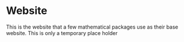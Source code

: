 # Website
This is the website that a few mathematical packages use as their base website. This is only a temporary place holder
